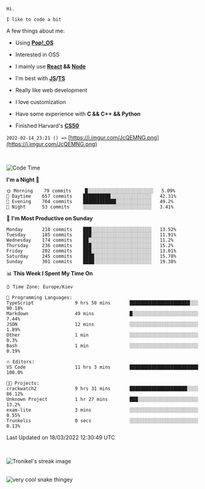 ```
Hi.

I like to code a bit
```

A few things about me:

-   Using **[Pop!\_OS](https://pop.system76.com/)**

-   Interested in OSS

-   I mainly use **[React](https://reactjs.org/) && [Node](https://nodejs.org/en/)**

-   I'm best with **[JS](https://www.javascript.com/)/[TS](https://www.typescriptlang.org/)**

-   Really like web development

-   I love customization

-   Have some experience with **C && C++ && Python**

-   Finished Harvard's **[CS50](https://cs50.harvard.edu)**

`2022-02-14_23:21 () =>` [https://i.imgur.com/JcQEMNG.png](https://i.imgur.com/JcQEMNG.png)

<br>

<!--START_SECTION:waka-->
![Code Time](http://img.shields.io/badge/Code%20Time-431%20hrs%2044%20mins-blue)

**I'm a Night 🦉** 

```text
🌞 Morning    79 commits     █░░░░░░░░░░░░░░░░░░░░░░░░   5.09% 
🌆 Daytime    657 commits    ██████████░░░░░░░░░░░░░░░   42.31% 
🌃 Evening    764 commits    ████████████░░░░░░░░░░░░░   49.2% 
🌙 Night      53 commits     ░░░░░░░░░░░░░░░░░░░░░░░░░   3.41%

```
📅 **I'm Most Productive on Sunday** 

```text
Monday       210 commits    ███░░░░░░░░░░░░░░░░░░░░░░   13.52% 
Tuesday      185 commits    ███░░░░░░░░░░░░░░░░░░░░░░   11.91% 
Wednesday    174 commits    ██░░░░░░░░░░░░░░░░░░░░░░░   11.2% 
Thursday     236 commits    ███░░░░░░░░░░░░░░░░░░░░░░   15.2% 
Friday       202 commits    ███░░░░░░░░░░░░░░░░░░░░░░   13.01% 
Saturday     245 commits    ████░░░░░░░░░░░░░░░░░░░░░   15.78% 
Sunday       301 commits    ████░░░░░░░░░░░░░░░░░░░░░   19.38%

```


📊 **This Week I Spent My Time On** 

```text
⌚︎ Time Zone: Europe/Kiev

💬 Programming Languages: 
TypeScript               9 hrs 58 mins       ██████████████████████░░░   90.18% 
Markdown                 49 mins             █░░░░░░░░░░░░░░░░░░░░░░░░   7.44% 
JSON                     12 mins             ░░░░░░░░░░░░░░░░░░░░░░░░░   1.89% 
Other                    1 min               ░░░░░░░░░░░░░░░░░░░░░░░░░   0.3% 
Bash                     1 min               ░░░░░░░░░░░░░░░░░░░░░░░░░   0.19%

🔥 Editors: 
VS Code                  11 hrs 3 mins       █████████████████████████   100.0%

🐱‍💻 Projects: 
crackwatch2              9 hrs 31 mins       █████████████████████░░░░   86.12% 
Unknown Project          1 hr 27 mins        ███░░░░░░░░░░░░░░░░░░░░░░   13.2% 
exam-lite                3 mins              ░░░░░░░░░░░░░░░░░░░░░░░░░   0.55% 
Trunkelis                0 secs              ░░░░░░░░░░░░░░░░░░░░░░░░░   0.13%

```


 Last Updated on 18/03/2022 12:30:49 UTC
<!--END_SECTION:waka-->

<br>

<p><img align="center" src="https://github-readme-streak-stats.herokuapp.com/?user=Trunkelis&theme=dark" alt="Tronikel's streak image" /></p>

<br>

<img title="" src="https://raw.githubusercontent.com/Trunkelis/Trunkelis/output/github-contribution-grid-snake.svg" alt="very cool snake thingey" data-align="left">
